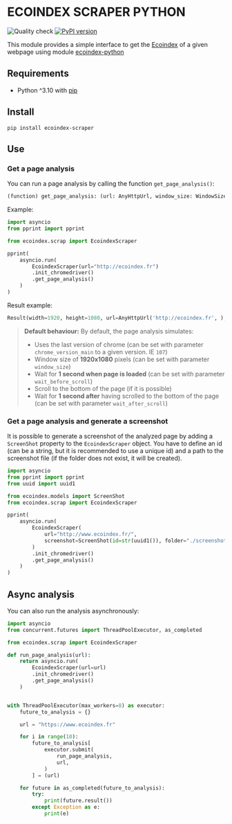 # ECOINDEX SCRAPER PYTHON

![Quality check](https://github.com/cnumr/ecoindex_scrap_python/workflows/Quality%20checks/badge.svg)
[![PyPI version](https://badge.fury.io/py/ecoindex-scraper.svg)](https://badge.fury.io/py/ecoindex-scraper)

This module provides a simple interface to get the [Ecoindex](http://www.ecoindex.fr) of a given webpage using module [ecoindex-python](https://pypi.org/project/ecoindex/)

## Requirements

- Python ^3.10 with [pip](https://pip.pypa.io/en/stable/installation/)

## Install

```shell
pip install ecoindex-scraper
```

## Use

### Get a page analysis

You can run a page analysis by calling the function `get_page_analysis()`:

```python
(function) get_page_analysis: (url: AnyHttpUrl, window_size: WindowSize | None = WindowSize(width=1920, height=1080), wait_before_scroll: int | None = 1, wait_after_scroll: int | None = 1) -> Coroutine[Any, Any, Result]
```

Example:

```python
import asyncio
from pprint import pprint

from ecoindex.scrap import EcoindexScraper

pprint(
    asyncio.run(
        EcoindexScraper(url="http://ecoindex.fr")
        .init_chromedriver()
        .get_page_analysis()
    )
)
```

Result example:

```python
Result(width=1920, height=1080, url=AnyHttpUrl('http://ecoindex.fr', ), size=549.253, nodes=52, requests=12, grade='A', score=90.0, ges=1.2, water=1.8, ecoindex_version='5.0.0', date=datetime.datetime(2022, 9, 12, 10, 54, 46, 773443), page_type=None)
```

> **Default behaviour:** By default, the page analysis simulates:
>
> - Uses the last version of chrome (can be set with parameter `chrome_version_main` to a given version. IE `107`)
> - Window size of **1920x1080** pixels (can be set with parameter `window_size`)
> - Wait for **1 second when page is loaded** (can be set with parameter `wait_before_scroll`)
> - Scroll to the bottom of the page (if it is possible)
> - Wait for **1 second after** having scrolled to the bottom of the page (can be set with parameter `wait_after_scroll`)

### Get a page analysis and generate a screenshot

It is possible to generate a screenshot of the analyzed page by adding a `ScreenShot` property to the `EcoindexScraper` object.
You have to define an id (can be a string, but it is recommended to use a unique id) and a path to the screenshot file (if the folder does not exist, it will be created).

```python
import asyncio
from pprint import pprint
from uuid import uuid1

from ecoindex.models import ScreenShot
from ecoindex.scrap import EcoindexScraper

pprint(
    asyncio.run(
        EcoindexScraper(
            url="http://www.ecoindex.fr/",
            screenshot=ScreenShot(id=str(uuid1()), folder="./screenshots"),
        )
        .init_chromedriver()
        .get_page_analysis()
    )
)
```

## Async analysis

You can also run the analysis asynchronously:

```python
import asyncio
from concurrent.futures import ThreadPoolExecutor, as_completed

from ecoindex.scrap import EcoindexScraper

def run_page_analysis(url):
    return asyncio.run(
        EcoindexScraper(url=url)
        .init_chromedriver()
        .get_page_analysis()
    )


with ThreadPoolExecutor(max_workers=8) as executor:
    future_to_analysis = {}

    url = "https://www.ecoindex.fr"

    for i in range(10):
        future_to_analysis[
            executor.submit(
                run_page_analysis,
                url,
            )
        ] = (url)

    for future in as_completed(future_to_analysis):
        try:
            print(future.result())
        except Exception as e:
            print(e)
```

